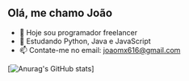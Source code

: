 ## Olá, me chamo João

- 🔭 Hoje sou programador freelancer
- 🌱 Estudando Python, Java e JavaScript
- 📫 Contate-me no email: joaomx616@gmail.com
  
[![Anurag's GitHub stats](https://github-readme-stats.vercel.app/api?username=anuraghazra)]
